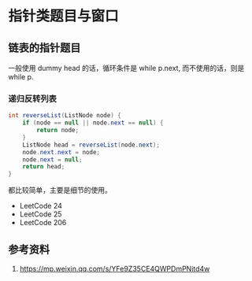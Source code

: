 # 指针类题目与窗口

## 链表的指针题目

一般使用 dummy head 的话，循环条件是 while p.next, 而不使用的话，则是 while p.

### 递归反转列表

```Java
int reverseList(ListNode node) {
    if (node == null || node.next == null) {
        return node;
    }
    ListNode head = reverseList(node.next);
    node.next.next = node;
    node.next = null;
    return head;
}
```

都比较简单，主要是细节的使用。

- LeetCode 24
- LeetCode 25
- LeetCode 206

## 参考资料

1. https://mp.weixin.qq.com/s/YFe9Z35CE4QWPDmPNitd4w